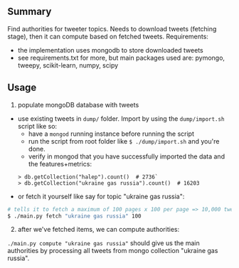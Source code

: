 Summary
---

Find authorities for tweeter topics. Needs to download tweets (fetching stage), then it can compute based on fetched tweets.
Requirements:
* the implementation uses mongodb to store downloaded tweets
* see requirements.txt for more, but main packages used are: pymongo, tweepy, scikit-learn, numpy, scipy

Usage
---
1. populate mongoDB database with tweets
  * use existing tweets in `dump/` folder. Import by using the `dump/import.sh` script like so:
    * have a `mongod` running instance before running the script
    * run the script from root folder like `$ ./dump/import.sh` and you're done.
    * verify in mongod that you have successfully imported the data and the features+metrics:
    ```mongo
    > db.getCollection("halep").count()  # 2736`
    > db.getCollection("ukraine gas russia").count()  # 16203
    ```
  * or fetch it yourself like say for topic "ukraine gas russia":
  ```bash
  # tells it to fetch a maximum of 100 pages x 100 per page => 10,000 tweets.
  $ ./main.py fetch "ukraine gas russia" 100
  ```
  
2. after we've fetched items, we can compute authorities:

  `./main.py compute "ukraine gas russia"` should give us the main authorities by processing all tweets from mongo collection "ukraine gas russia".
